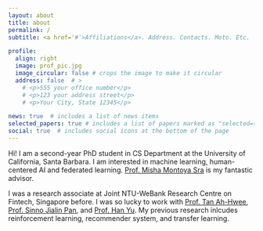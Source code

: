 ```yaml
---
layout: about
title: about
permalink: /
subtitle: <a href='#'>Affiliations</a>. Address. Contacts. Moto. Etc.

profile:
  align: right
  image: prof_pic.jpg
  image_circular: false # crops the image to make it circular
  address: false  # >
    # <p>555 your office number</p>
    # <p>123 your address street</p>
    # <p>Your City, State 12345</p>

news: true  # includes a list of news items
selected_papers: true # includes a list of papers marked as "selected={true}"
social: true  # includes social icons at the bottom of the page
---
```

Hi! I am a second-year PhD student in CS Department at the University of California, Santa Barbara. I am interested in machine learning, human-centered AI and federated learning. [Prof. Misha Montoya Sra](https://sites.cs.ucsb.edu/~sra/) is my fantastic advisor.  

I was a research associate at Joint NTU-WeBank Research Centre on Fintech, Singapore before. I was so lucky to work with [Prof. Tan Ah-Hwee](https://sites.google.com/smu.edu.sg/ahtan/home?authuser=0), [Prof. Sinno Jialin Pan](https://personal.ntu.edu.sg/sinnopan/), and [Prof. Han Yu](https://personal.ntu.edu.sg/han.yu/). My previous research inlcudes reinforcement learning, recommender system, and transfer learning.



<!-- Write your biography here. Tell the world about yourself. Link to your favorite [subreddit](http://reddit.com). You can put a picture in, too. The code is already in, just name your picture `prof_pic.jpg` and put it in the `img/` folder.

Put your address / P.O. box / other info right below your picture. You can also disable any these elements by editing `profile` property of the YAML header of your `_pages/about.md`. Edit `_bibliography/papers.bib` and Jekyll will render your [publications page](/al-folio/publications/) automatically.

Link to your social media connections, too. This theme is set up to use [Font Awesome icons](http://fortawesome.github.io/Font-Awesome/) and [Academicons](https://jpswalsh.github.io/academicons/), like the ones below. Add your Facebook, Twitter, LinkedIn, Google Scholar, or just disable all of them. -->
